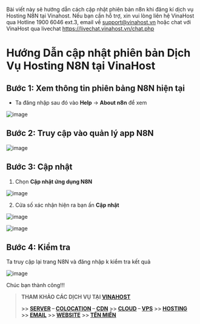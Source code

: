 Bài viết này sẽ hướng dẫn cách cập nhật phiên bản n8n khi đăng kí dịch vụ Hosting N8N tại Vinahost. Nếu bạn cần hỗ trợ, xin vui lòng liên hệ VinaHost qua Hotline 1900 6046 ext.3, email về support@vinahost.vn hoặc chat với VinaHost qua livechat https://livechat.vinahost.vn/chat.php  
# Hướng Dẫn cập nhật phiên bản Dịch Vụ Hosting N8N tại VinaHost

## Bước 1: Xem thông tin phiên bảng N8N hiện tại
- Ta đăng nhập sau đó vào **Help** -> **About n8n** để xem

![image](https://github.com/user-attachments/assets/11b615be-b40d-4522-9c49-1916612bf84f)

## Bước 2: Truy cập vào quản lý app N8N

![image](https://github.com/user-attachments/assets/5ea97112-e649-4f6b-9374-a565e7b98e2d)



## Bước 3: Cập nhật

1. Chọn **Cập nhật ứng dụng N8N**
 
![image](https://github.com/user-attachments/assets/c507b103-8e6d-4f69-bfe6-8a8c7e2d0530)


2. Cửa số xác nhận hiện ra bạn ấn **Cập nhật**

![image](https://github.com/user-attachments/assets/8a98ab40-88d0-4882-b550-84f3009c38d3)


![image](https://github.com/user-attachments/assets/a9826e97-abe7-4a23-bb7e-2b662781b2eb)



## Bước 4: Kiểm tra 
Ta truy cập lại trang N8N và đăng nhập k kiểm tra kết quả

![image](https://github.com/user-attachments/assets/38f9d974-7e48-4ca5-90b4-4807f01ca3e2)



Chúc bạn thành công!!!
> **THAM KHẢO CÁC DỊCH VỤ TẠI [VINAHOST](https://vinahost.vn/)**
>
> **\>> [SERVER](https://vinahost.vn/thue-may-chu-rieng/) – [COLOCATION](https://vinahost.vn/colocation.html) – [CDN](https://vinahost.vn/dich-vu-cdn-chuyen-nghiep)**
> **\>> [CLOUD](https://vinahost.vn/cloud-server-gia-re/) – [VPS](https://vinahost.vn/vps-ssd-chuyen-nghiep/)**
> **\>> [HOSTING](https://vinahost.vn/wordpress-hosting)**
> **\>> [EMAIL](https://vinahost.vn/email-hosting)**
> **\>> [WEBSITE](http://vinawebsite.vn/)**
> **\>> [TÊN MIỀN](https://vinahost.vn/ten-mien-gia-re/)**